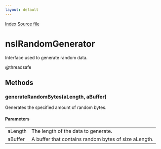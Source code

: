 ```yaml
---
layout: default
---
```

<div id='links'><a href="../index.html">Index</a>
<a href="http://dxr.mozilla.org/mozilla-central/source/netwerk/base/public/nsIRandomGenerator.idl">Source file</a>
</div>

# nsIRandomGenerator #
  
Interface used to generate random data.  
  
@threadsafe  
  

## Methods ##

### generateRandomBytes(aLength, aBuffer) ###
  
Generates the specified amount of random bytes.  
  
  

#### Parameters ####

<table>

<tr>
<td>aLength</td>
<td>       The length of the data to generate.  
</td>
</tr>

<tr>
<td>aBuffer</td>
<td>       A buffer that contains random bytes of size aLength.  
</td>
</tr>

</table>
